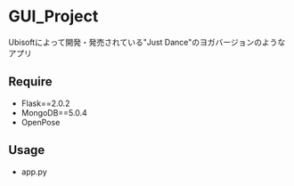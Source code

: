 # GUI_Project

Ubisoftによって開発・発売されている"Just Dance"のヨガバージョンのようなアプリ

## Require
- Flask==2.0.2
- MongoDB==5.0.4
- OpenPose


## Usage
- app.py

